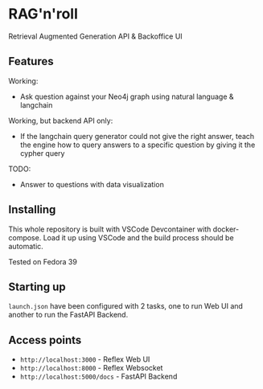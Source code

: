 # RAG'n'roll

Retrieval Augmented Generation API & Backoffice UI

## Features

Working:

- Ask question against your Neo4j graph using natural language & langchain

Working, but backend API only:
- If the langchain query generator could not give the right answer, teach the 
  engine how to query answers to a specific question by giving it the cypher
  query

TODO:
- Answer to questions with data visualization

## Installing

This whole repository is built with VSCode Devcontainer with docker-compose. Load
it up using VSCode and the build process should be automatic.

Tested on Fedora 39

## Starting up

`launch.json` have been configured with 2 tasks, one to run Web UI and another
to run the FastAPI Backend.

## Access points

- `http://localhost:3000` - Reflex Web UI
- `http://localhost:8000` - Reflex Websocket
- `http://localhost:5000/docs` - FastAPI Backend
